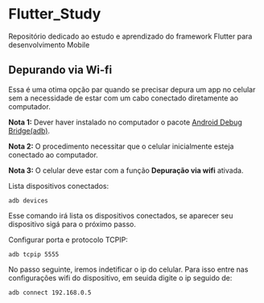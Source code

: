 # Flutter_Study
Repositório dedicado ao estudo e aprendizado do framework Flutter para desenvolvimento Mobile

## Depurando via Wi-fi
Essa é uma otima opção par quando se precisar depura um app no celular sem a necessidade de estar com um cabo conectado diretamente ao computador.

**Nota 1:** Dever haver instalado no computador o pacote [Android Debug Bridge(adb)](https://developer.android.com/studio/command-line/adb?hl=pt-br).

**Nota 2:** O procedimento necessitar que o celular inicialmente esteja conectado ao computador.

**Nota 3:** O celular deve estar com a função **Depuração via wifi** ativada.

Lista dispositivos conectados:
```
adb devices
```

Esse comando irá lista os dispositivos conectados, se aparecer seu dispositivo sigá para o próximo passo.

Configurar porta e protocolo TCPIP:
```
adb tcpip 5555
```

No passo seguinte, iremos indetificar o ip do celular. Para isso entre nas configurações wifi do dispositivo, em seuida digite o ip seguido de:
```
adb connect 192.168.0.5
```